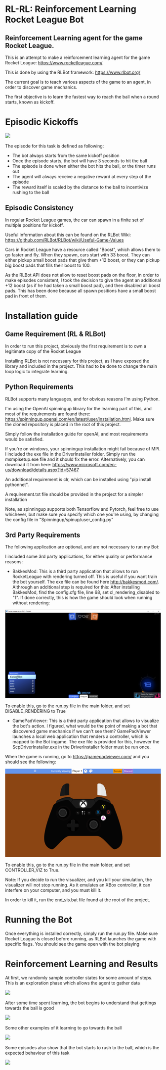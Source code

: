 # RL-RL: Reinforcement Learning Rocket League Bot

## Reinforcement Learning agent for the game Rocket League.

This is an attempt to make a reinforcement learning agent for the game Rocket League: https://www.rocketleague.com/

This is done by using the RLBot framework: https://www.rlbot.org/

The current goal is to teach various aspects of the game to an agent, in order to discover game mechanics.

The first objective is to learn the fastest way to reach the ball when a round starts, known as kickoff.

# Episodic Kickoffs
![](https://github.com/danielbairamian/RL-RL/blob/master/ReadmeMedia/episode.gif)

The episode for this task is defined as following:

- The bot always starts from the same kickoff position
- Once the episode starts, the bot will have 3 seconds to hit the ball
- The episode is done when either the bot hits the ball, or the timer runs out
- The agent will always receive a negative reward at every step of the episode
- The reward itself is scaled by the distance to the ball to incentivize rushing to the ball

## Episodic Consistency

In regular Rocket League games, the car can spawn in a finite set of multiple positions for kickoff.

Useful information about this can be found on the RLBot Wiki: https://github.com/RLBot/RLBot/wiki/Useful-Game-Values

Cars in Rocket League have a resource called "Boost", which allows them to go faster and fly.
When they spawn, cars start with 33 boost. They can either pickup small boost pads that give them +12 boost,
or they can pickup big boost pads that fills their boost to 100. 

As the RLBot API does not allow to reset boost pads on the floor, in order to make episodes consistent,
I took the decision to give the agent an additional +12 boost (as if he had taken a small boost pad), and
then disabled all boost pads. This has been done because all spawn positions have a small boost pad in front of them.

# Installation guide

## Game Requirement (RL & RLBot)

In order to run this project, obviously the first requirement is to own a legitimate copy of the Rocket League

Installing RLBot is not necessary for this project, as I have exposed the library and included in the project. This had to be
done to change the main loop logic to integrate learning.

## Python Requirements

RLBot supports many languages, and for obvious reasons I'm using Python.

I'm using the OpenAI spinningup library for the learning part of this, and most of the requirements are found there: 
https://spinningup.openai.com/en/latest/user/installation.html. Make sure the cloned repository is placed in the root of this project.

Simply follow the installation guide for openAI, and most requirements would be satisfied.

If you're on windows, your spinningup installation might fail because of MPI. I included the exe file in the DriverInstaller folder.
Simply run the msmpisetup.exe file and it should fix the error. Alternatively, you can download it from here: https://www.microsoft.com/en-us/download/details.aspx?id=57467 

An additional requirement is clr, which can be installed using "pip install pythonnet".

A requirement.txt file should be provided in the project for a simpler installation

Note, as spinningup supports both Tensorflow and Pytorch, feel free to use whichever, but make sure you specify
which one you're using, by changing the config file in "Spinningup/spinup/user_config.py"

## 3rd Party Requirements

The following application are optional, and are not necessary to run my Bot:


I included some 3rd party applications, for either quality or performance reasons:

- BakkesMod: This is a third party application that allows to run RocketLeague with rendering turned off.
This is useful if you want train the bot yourself. The exe file can be found here http://bakkesmod.com/. Althrough an additional step is required for this: After installing BakkesMod, find the config.cfg
file, line 68, set cl_rendering_disabled to "1".  If done correctly, this is how the game should look when running without rendering:

![](https://github.com/danielbairamian/RL-RL/blob/master/ReadmeMedia/rendering_disabled.png)

To enable this, go to the run.py file in the main folder, and set DISABLE_RENDERING to True

- GamePadViewer: This is a third party application that allows to visualize the bot's action.
I figured, what would be the point of making a bot that discovered game mechanics if we can't see them?
GamePadViewer launches a local web application that renders a controller, which is mapped to the Bot ingame.
The exe file is provided for this, however the ScpDriverInstaller.exe in the DriverInstaller folder must be run once.


When the game is running, go to https://gamepadviewer.com/ and you should see the following:

![](https://github.com/danielbairamian/RL-RL/blob/master/ReadmeMedia/controller.png)

To enable this, go to the run.py file in the main folder, and set CONTROLLER_VIZ to True.

Note: If you decide to run the visualizer, and you kill your simulation, the visualizer will not stop running.
As it emulates an XBox controller, it can interfere on your computer, and you must kill it.

In order to kill it, run the end_vis.bat file found at the root of the project.

# Running the Bot

Once everything is installed correctly, simply run the run.py file. Make sure Rocket League is closed before running,
as RLBot launches the game with specific flags. You should see the game open with the bot playing

# Reinforcement Learning and Results

At first, we randomly sample controller states for some amount of steps. This is an exploration phase which allows the agent to gather data

![](https://github.com/danielbairamian/RL-RL/blob/master/ReadmeMedia/random_act.gif)

After some time spent learning, the bot begins to understand that gettings towards the ball is good

![](https://github.com/danielbairamian/RL-RL/blob/master/ReadmeMedia/Hit_Miss.gif)

Some other examples of it learning to go towards the ball

![](https://github.com/danielbairamian/RL-RL/blob/master/ReadmeMedia/Hit_Slow.gif)

Some episodes also show that the bot starts to rush to the ball, which is the expected behaviour of this task

![](https://github.com/danielbairamian/RL-RL/blob/master/ReadmeMedia/Hit_Fast.gif)
 


